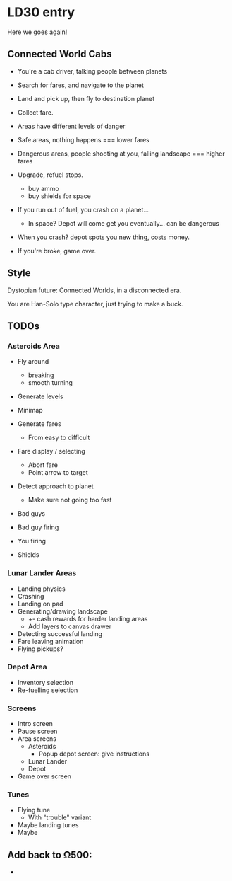 # LD30 entry

Here we goes again!

## Connected World Cabs

- You're a cab driver, talking people between planets
- Search for fares, and navigate to the planet
- Land and pick up, then fly to destination planet
- Collect fare.

- Areas have different levels of danger
- Safe areas, nothing happens === lower fares
- Dangerous areas, people shooting at you, falling landscape === higher fares

- Upgrade, refuel stops.
	- buy ammo
	- buy shields for space

- If you run out of fuel, you crash on a planet... 
	- In space? Depot will come get you eventually... can be dangerous
- When you crash? depot spots you new thing, costs money. 

- If you're broke, game over.

## Style

Dystopian future: Connected Worlds, in a disconnected era.

You are Han-Solo type character, just trying to make a buck. 


## TODOs

### Asteroids Area

* Fly around
	* breaking
	* smooth turning
* Generate levels
* Minimap
* Generate fares
	* From easy to difficult
* Fare display / selecting
	* Abort fare
	* Point arrow to target
* Detect approach to planet
	* Make sure not going too fast

* Bad guys
* Bad guy firing
* You firing
* Shields

### Lunar Lander Areas

* Landing physics
* Crashing
* Landing on pad
* Generating/drawing landscape
	* +- cash rewards for harder landing areas
	* Add layers to canvas drawer
* Detecting successful landing
* Fare leaving animation
* Flying pickups?

### Depot Area

* Inventory selection
* Re-fuelling selection

### Screens

* Intro screen
* Pause screen
* Area screens
	* Asteroids
		* Popup depot screen: give instructions
	* Lunar Lander
	* Depot
* Game over screen

### Tunes

* Flying tune
	* With "trouble" variant
* Maybe landing tunes
* Maybe 

## Add back to Ω500:

*

